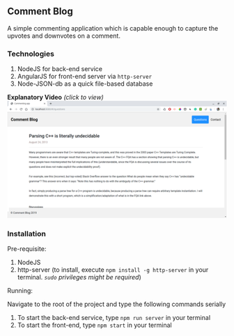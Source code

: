 ## Comment Blog
A simple commenting application which is capable enough to capture the upvotes and downvotes on a comment.

### Technologies
1. NodeJS for back-end service
2. AngularJS for front-end server via `http-server`
3. Node-JSON-db as a quick file-based database

**Explanatory Video** _(click to view)_
**[![Explanatory Video](https://raw.githubusercontent.com/Harkishen-Singh/commenting-application/master/example.png)](https://drive.google.com/file/d/1gY83XzjqFD1CejW_P4wP0J2RS9s-as_3/view)**

### Installation

Pre-requisite:
1. NodeJS
2. http-server (to install, execute `npm install -g http-server` in your terminal. _`sudo` privileges might be required_)

Running:

Navigate to the root of the project and type the following commands serially
1. To start the back-end service, type `npm run server` in your terminal
2. To start the front-end, type `npm start` in your terminal
